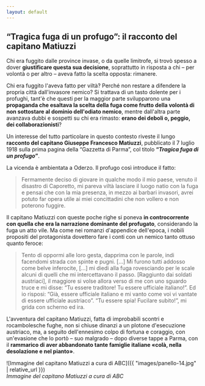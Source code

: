 ```yaml
---
layout: default
---
```


## “Tragica fuga di un profugo”: il racconto del capitano Matiuzzi

Chi era fuggito dalle province invase, o da quelle limitrofe, si trovò spesso a dover **giustificare questa sua decisione**, soprattutto in risposta a chi – per volontà o per altro – aveva fatto la scelta opposta: rimanere.

Chi era fuggito l'aveva fatto per viltà? Perché non restare a difendere la propria città dall'invasore nemico? Si trattava di un tasto dolente per i profughi, tant'è che questi per la maggior parte svilupparono una **propaganda che esaltava la scelta della fuga come frutto della volontà di non sottostare al dominio dell'odiato nemico**, mentre dall'altra parte avanzava dubbi e sospetti su chi era rimasto: **erano dei deboli o, peggio, dei collaborazionisti**?

Un interesse del tutto particolare in questo contesto riveste il lungo **racconto del capitano Giuseppe Francesco Matiuzzi**, pubblicato il 7 luglio 1918 sulla prima pagina della “Gazzetta di Parma”, col titolo **“*Tragica fuga di un profugo*”**. 

La vicenda è ambientata a Oderzo. Il profugo così introduce il fatto:

> Fermamente deciso di giovare in qualche modo il mio paese, venuto il disastro di Caporetto, mi pareva viltà lasciare il luogo natio con la fuga e pensai che con la mia presenza, in mezzo ai barbari invasori, avrei potuto far opera utile ai miei concittadini che non vollero e non poterono fuggire.

Il capitano Matiuzzi con queste poche righe si poneva **in controcorrente con quella che era la narrazione dominante del profugato**, considerando la fuga un atto vile. Ma come nei romanzi d'appendice dell'epoca, i nobili propositi del protagonista dovettero fare i conti con un nemico tanto ottuso quanto feroce:

> Tento di oppormi alle loro gesta, dapprima con le parole, indi facendomi strada con spinte e pugni. […] Mi furono tutti addosso come belve inferocite, […] mi diedi alla fuga rovesciando per le scale alcuni di quelli che mi intercettavano il passo. [Raggiunto dai soldati austriaci], il maggiore si volse allora verso di me con uno sguardo truce e mi disse: “Tu essere traditore! Tu essere ufficiale italiano!”. Ed io risposi: “Già, essere ufficiale italiano e mi vanto come voi vi vantate di essere ufficiale austriaco”. “Tu essere spia! Fucilare subito!”, mi grida con scherno ed ira.

L'avventura del capitano Matiuzzi, fatta di improbabili scontri e rocambolesche fughe, non si chiuse dinanzi a un plotone d'esecuzione austriaco, ma, a seguito dell'ennesimo colpo di fortuna e coraggio, con un'evasione che lo portò – suo malgrado – dopo diverse tappe a Parma, con il **rammarico di aver abbandonato tante famiglie italiane «colà, nella desolazione e nel pianto»**.

![Immagine del capitano Matiuzzi a cura di ABC]({{ "images/panello-14.jpg" | relative_url }})  
*Immagine del capitano Matiuzzi a cura di ABC*
